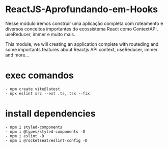 # ReactJS-Aprofundando-em-Hooks

Nesse módulo iremos construir uma aplicação completa 
com roteamento e diversos conceitos importantes do ecossistema React 
como ContextAPI, useReducer, immer e muito mais.


This module, we will creating an application complete
with routeding and some importants features about Reactjs
API context, useReducer, immer and more...

# exec comandos
    - npm create vite@latest
    - npx eslint src --ext .ts,.tsx --fix

# install dependencies
    - npm i styled-components
    - npm i @types/styled-components -D
    - npm i eslint -D
    - npm i @rocketseat/eslint-config -D

